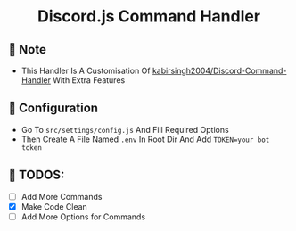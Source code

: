 <h1 align="center">Discord.js Command Handler</h1>

## 📝 Note
- This Handler Is A Customisation Of [kabirsingh2004/Discord-Command-Handler](https://github.com/kabirsingh2004/discord.js-command-handler) With Extra Features

## 🚀 Configuration
- Go To ```src/settings/config.js``` And Fill Required Options
- Then Create A File Named `.env` In Root Dir And Add `TOKEN=your bot token`

## 📂 TODOS:
- [ ] Add More Commands
- [x] Make Code Clean
- [ ] Add More Options for Commands
